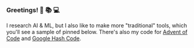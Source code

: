 ### Greetings! 🍵 📚 💻

I research AI & ML, but I also like to make more "traditional" tools, which you'll see a sample of pinned below. There's also my code for [Advent of Code](https://github.com/AlexBlandin/advent-of-code) and [Google Hash Code](https://github.com/AlexBlandin/Google-Hash).

<!--
**AlexBlandin/AlexBlandin** is a ✨ _special_ ✨ repository because its `README.md` (this file) appears on your GitHub profile.

Here are some ideas to get you started:

- 🔭 I’m currently working on ...
- 🌱 I’m currently learning ...
- 👯 I’m looking to collaborate on ...
- 🤔 I’m looking for help with ...
- 💬 Ask me about ...
- 📫 How to reach me: ...
- 😄 Pronouns: ...
- ⚡ Fun fact: ...
-->
